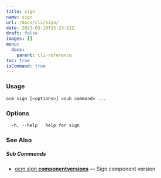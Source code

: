 ```yaml
---
title: sign
name: sign
url: /docs/cli/sign/
date: 2023-03-10T15:23:12Z
draft: false
images: []
menu:
  docs:
    parent: cli-reference
toc: true
isCommand: true
---
```

### Usage

```
ocm sign [<options>] <sub command> ...
```

### Options

```
  -h, --help   help for sign
```

### See Also



##### Sub Commands

* [ocm sign <b>componentversions</b>](/docs/cli/sign/componentversions)	 &mdash; Sign component version

